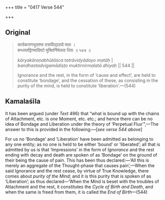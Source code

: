+++
title = "0417 Verse 544"

+++
## Original 
>
> कार्यकारणभूताश्च तत्राविद्यादयो मताः ।  
> बन्धस्तद्विगमादिष्टो मुक्तिर्निर्मलता धियः ॥ ५४४ ॥ 
>
> *kāryakāraṇabhūtāśca tatrāvidyādayo matāḥ* \|  
> *bandhastadvigamādiṣṭo muktirnirmalatā dhiyaḥ* \|\| 544 \|\| 
>
> Ignorance and the rest, in the form of ‘cause and effect’, are held to constitute ‘bondage’, and the cessation of these, as consisting in the purity of the mind, is held to constitute ‘liberation’.—(544)



## Kamalaśīla

It has been argued (under *Text* 496) that “what is bound up with the chains of Attachment, etc. is *one* Moment, etc. etc.; and hence there can be no idea of Bondage and Liberation under the theory of ‘Perpetual Flux’”,—The answer to this is provided in the following:—[*see verse 544 above*]

For us no ‘Bondage’ and ‘Liberation’ have been admitted as belonging to any one entity; as no one is held to be either ‘bound’ or ‘liberated’; all that is admitted by us is that ‘Impressions’ in the form of *Ignorance* and the rest ending with decay and death are spoken of as ‘Bondage’ on the ground of their being the cause of pain. This has been thus declared:—‘All this is merely an aggregate of the Thought-phase that causes pain’,—When the said Ignorance and the rest cease, by virtue of True Knowledge, there comes about *purity of the Mind*; and it is this purity that is spoken of as ‘Liberation’; as thus declared—‘When the Mind is beset with the troubles of Attachment and the rest, it constitutes the *Cycle of Birth and Death*, and when the same is freed from them, it is called the *End of Birth*—(544)


